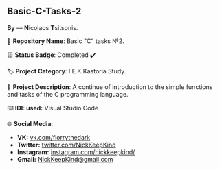 ## Basic-C-Tasks-2

**By**  —  **N**icolaos **T**sitsonis.

📁 **Repository Name**: Basic "C" tasks №2.

🟨 **Status Badge**: Completed ✔️

🏷️ **Project Category**: I.E.K Kastoria Study.

📝 **Project Description**: A continue of introduction to the simple functions and tasks of the C programming language.

⌨️ **IDE used:** Visual Studio Code

🌐 **Social Media**:

- **VK:** [vk.com/florrythedark](https://vk.com/florrythedark)
- **Twitter:** [twitter.com/NickKeepKind](https://twitter.com/NickKeepKind)
- **Instagram:** [instagram.com/nickkeepkind/](https://www.instagram.com/nickkeepkind/)
- **Gmail:** NickKeepKind@gmail.com
